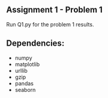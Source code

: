 
## Assignment 1 - Problem 1 
Run Q1.py for the problem 1 results.

## Dependencies:
- numpy
- matplotlib
- urllib
- gzip
- pandas
- seaborn

